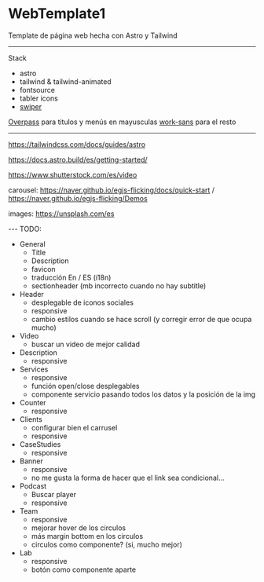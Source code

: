 # WebTemplate1
Template de página web hecha con Astro y Tailwind

---
Stack
- astro
- tailwind & tailwind-animated
- fontsource
- tabler icons
- [swiper](https://swiperjs.com/)

[Overpass](https://fontsource.org/fonts/overpass/) para titulos y menús en mayusculas
[work-sans](https://fontsource.org/fonts/work-sans/) para el resto

---
https://tailwindcss.com/docs/guides/astro

https://docs.astro.build/es/getting-started/

https://www.shutterstock.com/es/video

carousel: https://naver.github.io/egjs-flicking/docs/quick-start / https://naver.github.io/egjs-flicking/Demos

images: https://unsplash.com/es

--- TODO:
- General
    - Title
    - Description
    - favicon
    - traducción En / ES (i18n)
    - sectionheader (mb incorrecto cuando no hay subtitle)
- Header
    - desplegable de iconos sociales
    - responsive
    - cambio estilos cuando se hace scroll (y corregir error de que ocupa mucho)
- Video
    - buscar un video de mejor calidad
- Description
    - responsive
- Services
    - responsive
    - función open/close desplegables
    - componente servicio pasando todos los datos y la posición de la img
- Counter
    - responsive
- Clients
    - configurar bien el carrusel
    - responsive
- CaseStudies
    - responsive
- Banner 
    - responsive
    - no me gusta la forma de hacer que el link sea condicional... 
- Podcast
    - Buscar player
    - responsive
- Team
    - responsive
    - mejorar hover de los circulos
    - más margin bottom en los circulos
    - circulos como componente? (si, mucho mejor)
- Lab
    - responsive
    - botón como componente aparte